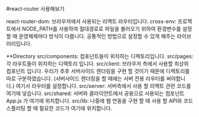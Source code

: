 #react-router 사용해보기

react-router-dom: 브라우저에서 사용되는 리액트 라우터입니다.
cross-env: 프로젝트에서 NODE_PATH를 사용하여 절대경로로 파일을 불러오기 위하여 환경변수를 설정할 때 운영체제마다 방식이 다릅니다. 공통적인 방법으로 설정할 수 있게 해주는 라이브러리입니다.

**Directory
src/components: 컴포넌트들이 위치하는 디렉토리입니다.
src/pages: 각 라우트들이 위치하는 디렉토리 입니다.
src/client: 브라우저 측에서 사용할 최상위 컴포넌트 입니다. 우리가 추후 서버사이드 렌더링을 구현 할 것이기 때문에 디렉토리를 따로 구분하였습니다. (서버사이드 렌더링을 할 때에는 서버 전용 라우터를 써야합니다.) 여기서 라우터를 설정합니다.
src/server: 서버측에서 사용 할 리액트 관련 코드를 여기에 넣습니다.
src/shared: 서버와 클라이언트에서 공용으로 사용되는 컴포넌트 App.js 가 여기에 위치합니다.
src/lib: 나중에 웹 연동을 구현 할 때 사용 할 API와 코드스플리팅 할 때 필요한 코드가 여기에 위치합니다.